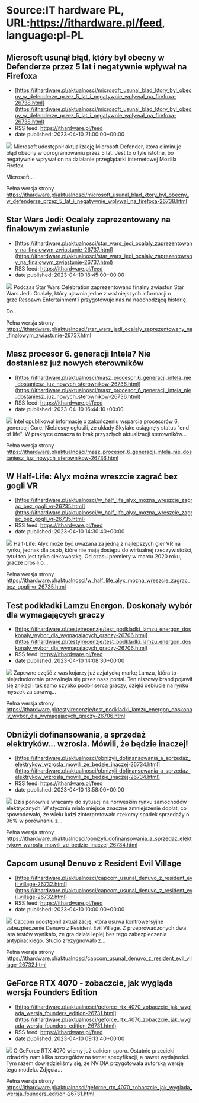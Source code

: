 # Source:IT hardware PL, URL:https://ithardware.pl/feed, language:pl-PL

## Microsoft usunął błąd, który był obecny w Defenderze przez 5 lat i negatywnie wpływał na Firefoxa
 - [https://ithardware.pl/aktualnosci/microsoft_usunal_blad_ktory_byl_obecny_w_defenderze_przez_5_lat_i_negatywnie_wplywal_na_firefoxa-26738.html](https://ithardware.pl/aktualnosci/microsoft_usunal_blad_ktory_byl_obecny_w_defenderze_przez_5_lat_i_negatywnie_wplywal_na_firefoxa-26738.html)
 - RSS feed: https://ithardware.pl/feed
 - date published: 2023-04-10 21:00:00+00:00

<img src="https://ithardware.pl/artykuly/min/26738_1.jpg" />            Microsoft udostępnił aktualizację&nbsp;Microsoft Defender, kt&oacute;ra eliminuje błąd obecny w oprogramowaniu przez 5 lat. Jest to o tyle istotne, bo negatywnie wpływał on na działanie przeglądarki internetowej Mozilla Firefox.

Microsoft...
            <p>Pełna wersja strony <a href="https://ithardware.pl/aktualnosci/microsoft_usunal_blad_ktory_byl_obecny_w_defenderze_przez_5_lat_i_negatywnie_wplywal_na_firefoxa-26738.html">https://ithardware.pl/aktualnosci/microsoft_usunal_blad_ktory_byl_obecny_w_defenderze_przez_5_lat_i_negatywnie_wplywal_na_firefoxa-26738.html</a></p>

## Star Wars Jedi: Ocalały zaprezentowany na finałowym zwiastunie
 - [https://ithardware.pl/aktualnosci/star_wars_jedi_ocalaly_zaprezentowany_na_finalowym_zwiastunie-26737.html](https://ithardware.pl/aktualnosci/star_wars_jedi_ocalaly_zaprezentowany_na_finalowym_zwiastunie-26737.html)
 - RSS feed: https://ithardware.pl/feed
 - date published: 2023-04-10 18:45:00+00:00

<img src="https://ithardware.pl/artykuly/min/26737_1.jpg" />            Podczas&nbsp;Star Wars Celebration zaprezentowano finalny zwiastun&nbsp;Star Wars Jedi: Ocalały, kt&oacute;ry ujawnia jedne z ważniejszych informacji o grze&nbsp;Respawn Entertainment i przygotowuje nas na nadchodzącą historię.

Do...
            <p>Pełna wersja strony <a href="https://ithardware.pl/aktualnosci/star_wars_jedi_ocalaly_zaprezentowany_na_finalowym_zwiastunie-26737.html">https://ithardware.pl/aktualnosci/star_wars_jedi_ocalaly_zaprezentowany_na_finalowym_zwiastunie-26737.html</a></p>

## Masz procesor 6. generacji Intela? Nie dostaniesz już nowych sterowników
 - [https://ithardware.pl/aktualnosci/masz_procesor_6_generacji_intela_nie_dostaniesz_juz_nowych_sterownikow-26736.html](https://ithardware.pl/aktualnosci/masz_procesor_6_generacji_intela_nie_dostaniesz_juz_nowych_sterownikow-26736.html)
 - RSS feed: https://ithardware.pl/feed
 - date published: 2023-04-10 16:44:10+00:00

<img src="https://ithardware.pl/artykuly/min/26736_1.jpg" />            Intel opublikował informację o zakończeniu wsparcia procesor&oacute;w 6. generacji Core. Niebiescy ogłosili, że układy Skylake osiągnęły status &quot;end of life&quot;. W praktyce oznacza to&nbsp;brak przyszłych aktualizacji sterownik&oacute;w...
            <p>Pełna wersja strony <a href="https://ithardware.pl/aktualnosci/masz_procesor_6_generacji_intela_nie_dostaniesz_juz_nowych_sterownikow-26736.html">https://ithardware.pl/aktualnosci/masz_procesor_6_generacji_intela_nie_dostaniesz_juz_nowych_sterownikow-26736.html</a></p>

## W Half-Life: Alyx można wreszcie zagrać bez gogli VR
 - [https://ithardware.pl/aktualnosci/w_half_life_alyx_mozna_wreszcie_zagrac_bez_gogli_vr-26735.html](https://ithardware.pl/aktualnosci/w_half_life_alyx_mozna_wreszcie_zagrac_bez_gogli_vr-26735.html)
 - RSS feed: https://ithardware.pl/feed
 - date published: 2023-04-10 14:30:40+00:00

<img src="https://ithardware.pl/artykuly/min/26735_1.jpg" />            Half-Life: Alyx może być uważana za jedną z najlepszych gier VR na rynku, jednak dla os&oacute;b, kt&oacute;re nie mają dostępu do wirtualnej rzeczywistości, tytuł ten jest tylko ciekawostką. Od czasu premiery w marcu 2020 roku, gracze prosili o...
            <p>Pełna wersja strony <a href="https://ithardware.pl/aktualnosci/w_half_life_alyx_mozna_wreszcie_zagrac_bez_gogli_vr-26735.html">https://ithardware.pl/aktualnosci/w_half_life_alyx_mozna_wreszcie_zagrac_bez_gogli_vr-26735.html</a></p>

## Test podkładki Lamzu Energon. Doskonały wybór dla wymagających graczy
 - [https://ithardware.pl/testyirecenzje/test_podkladki_lamzu_energon_doskonaly_wybor_dla_wymagajacych_graczy-26706.html](https://ithardware.pl/testyirecenzje/test_podkladki_lamzu_energon_doskonaly_wybor_dla_wymagajacych_graczy-26706.html)
 - RSS feed: https://ithardware.pl/feed
 - date published: 2023-04-10 14:08:30+00:00

<img src="https://ithardware.pl/artykuly/min/26706_1.jpg" />            Zapewne część z was kojarzy już azjatycką markę Lamzu, kt&oacute;ra to niejednokrotnie przewinęła się przez nasz portal. Ten niszowy brand pojawił się znikąd i tak samo szybko podbił serca graczy, dzięki debiucie na rynku myszek za sprawą...
            <p>Pełna wersja strony <a href="https://ithardware.pl/testyirecenzje/test_podkladki_lamzu_energon_doskonaly_wybor_dla_wymagajacych_graczy-26706.html">https://ithardware.pl/testyirecenzje/test_podkladki_lamzu_energon_doskonaly_wybor_dla_wymagajacych_graczy-26706.html</a></p>

## Obniżyli dofinansowania, a sprzedaż elektryków... wzrosła. Mówili, że będzie inaczej!
 - [https://ithardware.pl/aktualnosci/obnizyli_dofinansowania_a_sprzedaz_elektrykow_wzrosla_mowili_ze_bedzie_inaczej-26734.html](https://ithardware.pl/aktualnosci/obnizyli_dofinansowania_a_sprzedaz_elektrykow_wzrosla_mowili_ze_bedzie_inaczej-26734.html)
 - RSS feed: https://ithardware.pl/feed
 - date published: 2023-04-10 13:58:00+00:00

<img src="https://ithardware.pl/artykuly/min/26734_1.jpg" />            Dziś ponownie wracamy do sytuacji na norweskim rynku samochod&oacute;w elektrycznych. W styczniu miało miejsce znaczne zmniejszenie&nbsp;dopłat, co spowodowało, że wielu ludzi zinterpretowało rzekomy spadek sprzedaży o 96% w por&oacute;wnaniu z...
            <p>Pełna wersja strony <a href="https://ithardware.pl/aktualnosci/obnizyli_dofinansowania_a_sprzedaz_elektrykow_wzrosla_mowili_ze_bedzie_inaczej-26734.html">https://ithardware.pl/aktualnosci/obnizyli_dofinansowania_a_sprzedaz_elektrykow_wzrosla_mowili_ze_bedzie_inaczej-26734.html</a></p>

## Capcom usunął Denuvo z Resident Evil Village
 - [https://ithardware.pl/aktualnosci/capcom_usunal_denuvo_z_resident_evil_village-26732.html](https://ithardware.pl/aktualnosci/capcom_usunal_denuvo_z_resident_evil_village-26732.html)
 - RSS feed: https://ithardware.pl/feed
 - date published: 2023-04-10 10:00:00+00:00

<img src="https://ithardware.pl/artykuly/min/26732_1.jpg" />            Capcom udostępnił aktualizację, kt&oacute;ra usuwa kontrowersyjne zabezpieczenie Denuvo z Resident Evil Village. Z przeprowadzonych dwa lata test&oacute;w wynikało, że gra działa lepiej bez tego zabezpieczenia antypirackiego. Studio zrezygnowało z...
            <p>Pełna wersja strony <a href="https://ithardware.pl/aktualnosci/capcom_usunal_denuvo_z_resident_evil_village-26732.html">https://ithardware.pl/aktualnosci/capcom_usunal_denuvo_z_resident_evil_village-26732.html</a></p>

## GeForce RTX 4070 - zobaczcie, jak wygląda wersja Founders Edition
 - [https://ithardware.pl/aktualnosci/geforce_rtx_4070_zobaczcie_jak_wyglada_wersja_founders_edition-26731.html](https://ithardware.pl/aktualnosci/geforce_rtx_4070_zobaczcie_jak_wyglada_wersja_founders_edition-26731.html)
 - RSS feed: https://ithardware.pl/feed
 - date published: 2023-04-10 09:13:40+00:00

<img src="https://ithardware.pl/artykuly/min/26731_1.jpg" />            O GeForce RTX 4070 wiemy już całkiem sporo. Ostatnie przecieki zdradziły nam kilka szczeg&oacute;ł&oacute;w na temat specyfikacji, a nawet wydajności. Tym razem dowiedzieliśmy się, że NVIDIA przygotowała autorską wersję tego modelu. Zdjęcia...
            <p>Pełna wersja strony <a href="https://ithardware.pl/aktualnosci/geforce_rtx_4070_zobaczcie_jak_wyglada_wersja_founders_edition-26731.html">https://ithardware.pl/aktualnosci/geforce_rtx_4070_zobaczcie_jak_wyglada_wersja_founders_edition-26731.html</a></p>

